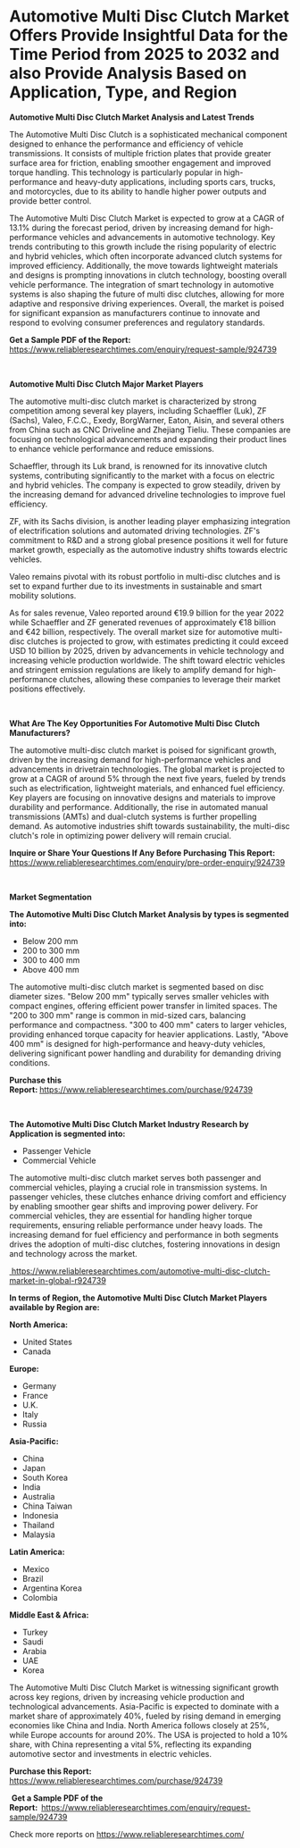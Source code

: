 <p><h1>Automotive Multi Disc Clutch Market Offers Provide Insightful Data for the Time Period from 2025 to 2032 and also Provide Analysis Based on Application, Type, and Region</h1></p><p><strong>Automotive Multi Disc Clutch Market Analysis and Latest Trends</strong></p>
<p><p>The Automotive Multi Disc Clutch is a sophisticated mechanical component designed to enhance the performance and efficiency of vehicle transmissions. It consists of multiple friction plates that provide greater surface area for friction, enabling smoother engagement and improved torque handling. This technology is particularly popular in high-performance and heavy-duty applications, including sports cars, trucks, and motorcycles, due to its ability to handle higher power outputs and provide better control.</p><p>The Automotive Multi Disc Clutch Market is expected to grow at a CAGR of 13.1% during the forecast period, driven by increasing demand for high-performance vehicles and advancements in automotive technology. Key trends contributing to this growth include the rising popularity of electric and hybrid vehicles, which often incorporate advanced clutch systems for improved efficiency. Additionally, the move towards lightweight materials and designs is prompting innovations in clutch technology, boosting overall vehicle performance. The integration of smart technology in automotive systems is also shaping the future of multi disc clutches, allowing for more adaptive and responsive driving experiences. Overall, the market is poised for significant expansion as manufacturers continue to innovate and respond to evolving consumer preferences and regulatory standards.</p></p>
<p><strong>Get a Sample PDF of the Report:&nbsp;</strong> <a href="https://www.reliableresearchtimes.com/enquiry/request-sample/924739?utm_campaign=2643&utm_medium=2&utm_source=Github&utm_content=ia&utm_term=24032025&utm_id=automotive-multi-disc-clutch">https://www.reliableresearchtimes.com/enquiry/request-sample/924739</a></p>
<p>&nbsp;</p>
<p><strong>Automotive Multi Disc Clutch Major Market Players</strong></p>
<p><p>The automotive multi-disc clutch market is characterized by strong competition among several key players, including Schaeffler (Luk), ZF (Sachs), Valeo, F.C.C., Exedy, BorgWarner, Eaton, Aisin, and several others from China such as CNC Driveline and Zhejiang Tieliu. These companies are focusing on technological advancements and expanding their product lines to enhance vehicle performance and reduce emissions.</p><p>Schaeffler, through its Luk brand, is renowned for its innovative clutch systems, contributing significantly to the market with a focus on electric and hybrid vehicles. The company is expected to grow steadily, driven by the increasing demand for advanced driveline technologies to improve fuel efficiency.</p><p>ZF, with its Sachs division, is another leading player emphasizing integration of electrification solutions and automated driving technologies. ZF's commitment to R&D and a strong global presence positions it well for future market growth, especially as the automotive industry shifts towards electric vehicles.</p><p>Valeo remains pivotal with its robust portfolio in multi-disc clutches and is set to expand further due to its investments in sustainable and smart mobility solutions.</p><p>As for sales revenue, Valeo reported around €19.9 billion for the year 2022 while Schaeffler and ZF generated revenues of approximately €18 billion and €42 billion, respectively. The overall market size for automotive multi-disc clutches is projected to grow, with estimates predicting it could exceed USD 10 billion by 2025, driven by advancements in vehicle technology and increasing vehicle production worldwide. The shift toward electric vehicles and stringent emission regulations are likely to amplify demand for high-performance clutches, allowing these companies to leverage their market positions effectively.</p></p>
<p>&nbsp;</p>
<p><strong>What Are The Key Opportunities For Automotive Multi Disc Clutch Manufacturers?</strong></p>
<p><p>The automotive multi-disc clutch market is poised for significant growth, driven by the increasing demand for high-performance vehicles and advancements in drivetrain technologies. The global market is projected to grow at a CAGR of around 5% through the next five years, fueled by trends such as electrification, lightweight materials, and enhanced fuel efficiency. Key players are focusing on innovative designs and materials to improve durability and performance. Additionally, the rise in automated manual transmissions (AMTs) and dual-clutch systems is further propelling demand. As automotive industries shift towards sustainability, the multi-disc clutch's role in optimizing power delivery will remain crucial.</p></p>
<p><strong>Inquire or Share Your Questions If Any Before Purchasing This Report:</strong> <a href="https://www.reliableresearchtimes.com/enquiry/pre-order-enquiry/924739?utm_campaign=2643&utm_medium=2&utm_source=Github&utm_content=ia&utm_term=24032025&utm_id=automotive-multi-disc-clutch">https://www.reliableresearchtimes.com/enquiry/pre-order-enquiry/924739</a></p>
<p>&nbsp;</p>
<p><strong>Market Segmentation</strong></p>
<p><strong>The Automotive Multi Disc Clutch Market Analysis by types is segmented into:</strong></p>
<p><ul><li>Below 200 mm</li><li>200 to 300 mm</li><li>300 to 400 mm</li><li>Above 400 mm</li></ul></p>
<p><p>The automotive multi-disc clutch market is segmented based on disc diameter sizes. "Below 200 mm" typically serves smaller vehicles with compact engines, offering efficient power transfer in limited spaces. The "200 to 300 mm" range is common in mid-sized cars, balancing performance and compactness. "300 to 400 mm" caters to larger vehicles, providing enhanced torque capacity for heavier applications. Lastly, "Above 400 mm" is designed for high-performance and heavy-duty vehicles, delivering significant power handling and durability for demanding driving conditions.</p></p>
<p><strong>Purchase this Report:&nbsp;</strong><a href="https://www.reliableresearchtimes.com/purchase/924739?utm_campaign=2643&utm_medium=2&utm_source=Github&utm_content=ia&utm_term=24032025&utm_id=automotive-multi-disc-clutch">https://www.reliableresearchtimes.com/purchase/924739</a></p>
<p>&nbsp;</p>
<p><strong>The Automotive Multi Disc Clutch Market Industry Research by Application is segmented into:</strong></p>
<p><ul><li>Passenger Vehicle</li><li>Commercial Vehicle</li></ul></p>
<p><p>The automotive multi-disc clutch market serves both passenger and commercial vehicles, playing a crucial role in transmission systems. In passenger vehicles, these clutches enhance driving comfort and efficiency by enabling smoother gear shifts and improving power delivery. For commercial vehicles, they are essential for handling higher torque requirements, ensuring reliable performance under heavy loads. The increasing demand for fuel efficiency and performance in both segments drives the adoption of multi-disc clutches, fostering innovations in design and technology across the market.</p></p>
<p><a href="https://www.reliableresearchtimes.com/automotive-multi-disc-clutch-market-in-global-r924739?utm_campaign=2643&utm_medium=2&utm_source=Github&utm_content=ia&utm_term=24032025&utm_id=automotive-multi-disc-clutch">&nbsp;https://www.reliableresearchtimes.com/automotive-multi-disc-clutch-market-in-global-r924739</a></p>
<p><strong>In terms of Region, the Automotive Multi Disc Clutch Market Players available by Region are:</strong></p>
<p>
    <p> <strong> North America: </strong>
        <ul>
            <li>United States</li>
            <li>Canada</li>
        </ul>
        </p> 
    <p> <strong> Europe: </strong>
        <ul>
            <li>Germany</li>
            <li>France</li>
            <li>U.K.</li>
            <li>Italy</li>
            <li>Russia</li>
        </ul>
        </p> 
    <p> <strong> Asia-Pacific: </strong>
        <ul>
            <li>China</li>
            <li>Japan</li>
            <li>South Korea</li>
            <li>India</li>
            <li>Australia</li>
            <li>China Taiwan</li>
            <li>Indonesia</li>
            <li>Thailand</li>
            <li>Malaysia</li>
        </ul>
        </p> 
    <p> <strong> Latin America: </strong>
        <ul>
            <li>Mexico</li>
            <li>Brazil</li>
            <li>Argentina Korea</li>
            <li>Colombia</li>
        </ul>
        </p> 
    <p> <strong> Middle East & Africa: </strong>
        <ul>
            <li>Turkey</li>
            <li>Saudi</li>
            <li>Arabia</li>
            <li>UAE</li>
            <li>Korea</li>
        </ul>
    </p>
    </p>
<p><p>The Automotive Multi Disc Clutch Market is witnessing significant growth across key regions, driven by increasing vehicle production and technological advancements. Asia-Pacific is expected to dominate with a market share of approximately 40%, fueled by rising demand in emerging economies like China and India. North America follows closely at 25%, while Europe accounts for around 20%. The USA is projected to hold a 10% share, with China representing a vital 5%, reflecting its expanding automotive sector and investments in electric vehicles.</p></p>
<p><strong>Purchase this Report: </strong><a href="https://www.reliableresearchtimes.com/purchase/924739?utm_campaign=2643&utm_medium=2&utm_source=Github&utm_content=ia&utm_term=24032025&utm_id=automotive-multi-disc-clutch">https://www.reliableresearchtimes.com/purchase/924739</a></p>
<p>&nbsp;<strong>Get a Sample PDF of the Report:&nbsp;&nbsp;</strong><a href="https://www.reliableresearchtimes.com/enquiry/request-sample/924739?utm_campaign=2643&utm_medium=2&utm_source=Github&utm_content=ia&utm_term=24032025&utm_id=automotive-multi-disc-clutch">https://www.reliableresearchtimes.com/enquiry/request-sample/924739</a></p>
<p><strong></strong></p>
<p>Check more reports on <a href="https://www.reliableresearchtimes.com/?utm_campaign=2643&utm_medium=2&utm_source=Github&utm_content=ia&utm_term=24032025&utm_id=automotive-multi-disc-clutch">https://www.reliableresearchtimes.com/</a></p>